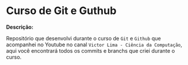 # Curso de Git e Guthub

**Descrição:**

Repositório que desenvolvi durante o curso de `Git` e `Github` que acompanhei no Youtube no canal `Victor Lima - Ciência da Computação`, aqui você encontrará todos os commits e branchs que criei durante o curso. 
